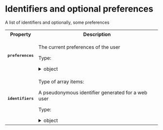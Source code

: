 # Identifiers and optional preferences

A list of identifiers and optionally, some preferences

<table>

<tr>
    <th> Property </th>
    <th> Description </th>
</tr>

<tr>
<td>
<pre><b>preferences</b></pre>
</td>
<td>

The current preferences of the user

Type:
<details>
  <summary>object</summary>

<table>

<tr>
    <th> Property </th>
    <th> Description </th>
</tr>

<tr>
<td>
<pre><b>version</b></pre>
</td>
<td>

A version number. To be detailed.

Type: enum (of integer)

Can only take **one of these values**:
* `0`
</td>
</tr>

<tr>
<td>
<pre><b>data</b></pre>
</td>
<td>

Type:
<details>
  <summary>object</summary>

<table>

<tr>
    <th> Property </th>
    <th> Description </th>
</tr>

<tr>
<td>
<pre><b>use_browsing_for_personalization</b></pre>
</td>
<td>

`true` if the user accepted the usage of browsing history for ad personalization, `false` otherwise

Type: boolean

</td>
</tr>

</table>

</details>

</td>
</tr>

<tr>
<td>
<pre><b>source</b></pre>
</td>
<td>

Source of data representing what contracting party created and signed the data

Type:
<details>
  <summary>object</summary>

<table>

<tr>
    <th> Property </th>
    <th> Description </th>
</tr>

<tr>
<td>
<pre><b>timestamp</b></pre>
</td>
<td>

Time when data was signed

Type: integer

**Example:** 

```json
1643297316
```

</td>
</tr>

<tr>
<td>
<pre><b>domain</b></pre>
</td>
<td>

The domain name of the entity that signed this data

Type: string

**Examples:** 

```json
"a-domain-name.com"
```

```json
"another.domain.co.uk"
```

</td>
</tr>

<tr>
<td>
<pre><b>signature</b></pre>
</td>
<td>

The base64 representation of a data signature

Type: string

**Example:** 

```json
"RYGHYsBUEwMgFgOJ9aUQl7ywl4xnqdmwWIgPbaIowbXbmZAFKLa7mcBJQuWh1wEskpu57SHn2mmCF6V5+cESgw=="
```

</td>
</tr>

</table>

</details>

</td>
</tr>

</table>

</details>

</td>
</tr>

<tr>
<td>
<pre><b>identifiers</b></pre>
</td>
<td>

Type of array items:

A pseudonymous identifier generated for a web user

Type:
<details>
  <summary>object</summary>

<table>

<tr>
    <th> Property </th>
    <th> Description </th>
</tr>

<tr>
<td>
<pre><b>version</b></pre>
</td>
<td>

A version number. To be detailed.

Type: enum (of integer)

Can only take **one of these values**:
* `0`
</td>
</tr>

<tr>
<td>
<pre><b>type</b></pre>
</td>
<td>

The identifier type, identifier of type `paf_browser_id` is mandatory and is "pivot"

Type: enum (of string)

Can only take **one of these values**:
* `"paf_browser_id"`
</td>
</tr>

<tr>
<td>
<pre><b>persisted</b></pre>
</td>
<td>

If set to `false`, means the identifier has not yet been persisted as a cookie.<br>Otherwise, means this identifier is persisted as a PAF cookie<br>(default value = `true` meaning if the property is omitted the identifier *is* persisted)

Type: boolean

</td>
</tr>

<tr>
<td>
<pre><b>value</b></pre>
</td>
<td>

The identifier value

Type: string

**Example:** 

```json
"7435313e-caee-4889-8ad7-0acd0114ae3c"
```

</td>
</tr>

<tr>
<td>
<pre><b>source</b></pre>
</td>
<td>

Source of data representing what contracting party created and signed the data

Type:
<details>
  <summary>object</summary>

<table>

<tr>
    <th> Property </th>
    <th> Description </th>
</tr>

<tr>
<td>
<pre><b>timestamp</b></pre>
</td>
<td>

Time when data was signed

Type: integer

**Example:** 

```json
1643297316
```

</td>
</tr>

<tr>
<td>
<pre><b>domain</b></pre>
</td>
<td>

The domain name of the entity that signed this data

Type: string

**Examples:** 

```json
"a-domain-name.com"
```

```json
"another.domain.co.uk"
```

</td>
</tr>

<tr>
<td>
<pre><b>signature</b></pre>
</td>
<td>

The base64 representation of a data signature

Type: string

**Example:** 

```json
"RYGHYsBUEwMgFgOJ9aUQl7ywl4xnqdmwWIgPbaIowbXbmZAFKLa7mcBJQuWh1wEskpu57SHn2mmCF6V5+cESgw=="
```

</td>
</tr>

</table>

</details>

</td>
</tr>

</table>

</details>

</td>
</tr>

</table>

